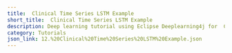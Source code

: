 ```yaml
---
title:  Clinical Time Series LSTM Example
short_title:  Clinical Time Series LSTM Example
description: Deep learning tutorial using Eclipse Deeplearning4j for  Clinical Time Series LSTM Example
category: Tutorials
json_link: 12.%20Clinical%20Time%20Series%20LSTM%20Example.json
---
```



